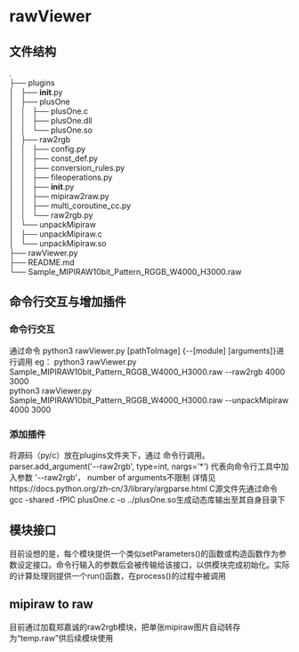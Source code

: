 # rawViewer
## 文件结构
.  
├── plugins  
│   ├── __init__.py  
│   ├── plusOne  
│   │   ├── plusOne.c  
│   │   ├── plusOne.dll  
│   │   └── plusOne.so  
│   ├── raw2rgb  
│   │   ├── config.py  
│   │   ├── const_def.py  
│   │   ├── conversion_rules.py  
│   │   ├── fileoperations.py  
│   │   ├── __init__.py  
│   │   ├── mipiraw2raw.py  
│   │   ├── multi_coroutine_cc.py  
│   │   └── raw2rgb.py  
│   └── unpackMipiraw  
│       ├── unpackMipiraw.c  
│       └── unpackMipiraw.so  
├── rawViewer.py  
├── README.md  
└── Sample_MIPIRAW10bit_Pattern_RGGB_W4000_H3000.raw  

## 命令行交互与增加插件
### 命令行交互
通过命令 python3 rawViewer.py [pathToImage] {--[module] [arguments]}进行调用
eg：
python3 rawViewer.py Sample_MIPIRAW10bit_Pattern_RGGB_W4000_H3000.raw --raw2rgb 4000 3000  
python3 rawViewer.py Sample_MIPIRAW10bit_Pattern_RGGB_W4000_H3000.raw --unpackMipiraw 4000 3000  
### 添加插件
将源码（py/c）放在plugins文件夹下，通过 命令行调用。
parser.add_argument('--raw2rgb', type=int, nargs='*') 
代表向命令行工具中加入参数 '--raw2rgb'， number of arguments不限制
详情见https://docs.python.org/zh-cn/3/library/argparse.html
C源文件先通过命令gcc -shared -fPIC plusOne.c -o ../plusOne.so生成动态库输出至其自身目录下
## 模块接口
目前设想的是，每个模块提供一个类似setParameters()的函数或构造函数作为参数设定接口。命令行输入的参数后会被传输给该接口，以供模块完成初始化。实际的计算处理则提供一个run()函数，在process()的过程中被调用
## mipiraw to raw
目前通过加载郑嘉诚的raw2rgb模块，把单张mipiraw图片自动转存为“temp.raw”供后续模块使用
